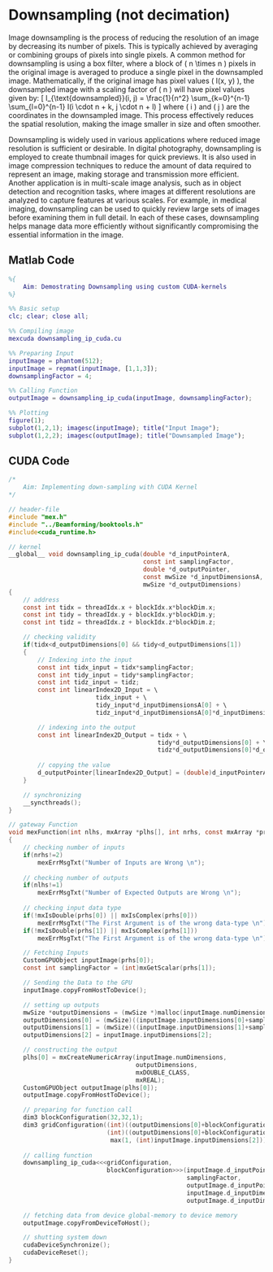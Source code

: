 # Downsampling (not decimation)

Image downsampling is the process of reducing the resolution of an image by decreasing its number of pixels. This is typically achieved by averaging or combining groups of pixels into single pixels. A common method for downsampling is using a box filter, where a block of \( n \times n \) pixels in the original image is averaged to produce a single pixel in the downsampled image. Mathematically, if the original image has pixel values \( I(x, y) \), the downsampled image with a scaling factor of \( n \) will have pixel values given by:
\[ I_{\text{downsampled}}(i, j) = \frac{1}{n^2} \sum_{k=0}^{n-1} \sum_{l=0}^{n-1} I(i \cdot n + k, j \cdot n + l) \]
where \( i \) and \( j \) are the coordinates in the downsampled image. This process effectively reduces the spatial resolution, making the image smaller in size and often smoother.


Downsampling is widely used in various applications where reduced image resolution is sufficient or desirable. In digital photography, downsampling is employed to create thumbnail images for quick previews. It is also used in image compression techniques to reduce the amount of data required to represent an image, making storage and transmission more efficient. Another application is in multi-scale image analysis, such as in object detection and recognition tasks, where images at different resolutions are analyzed to capture features at various scales. For example, in medical imaging, downsampling can be used to quickly review large sets of images before examining them in full detail. In each of these cases, downsampling helps manage data more efficiently without significantly compromising the essential information in the image.


## Matlab Code

```Matlab
%{
    Aim: Demostrating Downsampling using custom CUDA-kernels
%}

%% Basic setup
clc; clear; close all;

%% Compiling image
mexcuda downsampling_ip_cuda.cu

%% Preparing Input
inputImage = phantom(512);
inputImage = repmat(inputImage, [1,1,3]);
downsamplingFactor = 4;

%% Calling Function
outputImage = downsampling_ip_cuda(inputImage, downsamplingFactor);

%% Plotting 
figure(1);
subplot(1,2,1); imagesc(inputImage); title("Input Image");
subplot(1,2,2); imagesc(outputImage); title("Downsampled Image");    
```










## CUDA Code

```C
/*
    Aim: Implementing down-sampling with CUDA Kernel
*/ 

// header-file
#include "mex.h"
#include "../Beamforming/booktools.h"
#include<cuda_runtime.h>

// kernel
__global__ void downsampling_ip_cuda(double *d_inputPointerA,
                                     const int samplingFactor,
                                     double *d_outputPointer,
                                     const mwSize *d_inputDimensionsA,
                                     mwSize *d_outputDimensions)
{
    // address 
    const int tidx = threadIdx.x + blockIdx.x*blockDim.x;
    const int tidy = threadIdx.y + blockIdx.y*blockDim.y;
    const int tidz = threadIdx.z + blockIdx.z*blockDim.z;

    // checking validity
    if(tidx<d_outputDimensions[0] && tidy<d_outputDimensions[1])
    {
        // Indexing into the input
        const int tidx_input = tidx*samplingFactor;
        const int tidy_input = tidy*samplingFactor;
        const int tidz_input = tidz;
        const int linearIndex2D_Input = \
                        tidx_input + \
                        tidy_input*d_inputDimensionsA[0] + \
                        tidz_input*d_inputDimensionsA[0]*d_inputDimensionsA[1];

        // indexing into the output
        const int linearIndex2D_Output = tidx + \
                                         tidy*d_outputDimensions[0] + \
                                         tidz*d_outputDimensions[0]*d_outputDimensions[1]; 
                                         
        // copying the value
        d_outputPointer[linearIndex2D_Output] = (double)d_inputPointerA[linearIndex2D_Input];
    }

    // synchronizing
    __syncthreads();
}

// gateway Function
void mexFunction(int nlhs, mxArray *plhs[], int nrhs, const mxArray *prhs[])
{
    // checking number of inputs
    if(nrhs!=2)
        mexErrMsgTxt("Number of Inputs are Wrong \n");
    
    // checking number of outputs
    if(nlhs!=1)
        mexErrMsgTxt("Number of Expected Outputs are Wrong \n");
    
    // checking input data type
    if(!mxIsDouble(prhs[0]) || mxIsComplex(prhs[0]))
        mexErrMsgTxt("The First Argument is of the wrong data-type \n");
    if(!mxIsDouble(prhs[1]) || mxIsComplex(prhs[1]))
        mexErrMsgTxt("The First Argument is of the wrong data-type \n");

    // Fetching Inputs
    CustomGPUObject inputImage(prhs[0]);
    const int samplingFactor = (int)mxGetScalar(prhs[1]);

    // Sending the Data to the GPU
    inputImage.copyFromHostToDevice();

    // setting up outputs
    mwSize *outputDimensions = (mwSize *)malloc(inputImage.numDimensions*sizeof(mwSize));
    outputDimensions[0] = (mwSize)((inputImage.inputDimensions[0]+samplingFactor-1)/samplingFactor);
    outputDimensions[1] = (mwSize)((inputImage.inputDimensions[1]+samplingFactor-1)/samplingFactor);
    outputDimensions[2] = inputImage.inputDimensions[2];

    // constructing the output
    plhs[0] = mxCreateNumericArray(inputImage.numDimensions,
                                   outputDimensions, 
                                   mxDOUBLE_CLASS, 
                                   mxREAL);
    CustomGPUObject outputImage(plhs[0]);
    outputImage.copyFromHostToDevice();

    // preparing for function call
    dim3 blockConfiguration(32,32,1);
    dim3 gridConfiguration((int)((outputDimensions[0]+blockConfiguration.x-1)/blockConfiguration.x),
                           (int)((outputDimensions[0]+blockConfiguration.x-1)/blockConfiguration.x),
                            max(1, (int)inputImage.inputDimensions[2]));
    
    // calling function
    downsampling_ip_cuda<<<gridConfiguration, 
                           blockConfiguration>>>(inputImage.d_inputPointer_real,
                                                 samplingFactor,
                                                 outputImage.d_inputPointer_real,
                                                 inputImage.d_inputDimensions,
                                                 outputImage.d_inputDimensions);

    // fetching data from device global-memory to device memory
    outputImage.copyFromDeviceToHost();

    // shutting system down
    cudaDeviceSynchronize();
    cudaDeviceReset();
}
```
